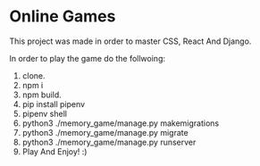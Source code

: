 # Online Games

This project was made in order to master CSS, React And Django.

In order to play the game do the follwoing:

1. clone.
2. npm i
3. npm build.
4. pip install pipenv
5. pipenv shell
6. python3 ./memory_game/manage.py makemigrations
7. python3 ./memory_game/manage.py migrate
7. python3 ./memory_game/manage.py runserver
8. Play And Enjoy! :)
